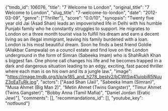 {"tmdb_id": 106076, "title": "7 Welcome to London", "original_title": "7 Welcome to London", "slug_title": "7-welcome-to-london", "date": "2012-03-09", "genre": ["Thriller"], "score": "0.0/10", "synopsis": "Twenty five year old Jai (Asad Shan) leads an impoverished life in Delhi with his humble Punjabi family who he constantly struggles to support. He migrates to London on a three month tourist visa to fulfill his dream and earn a decent living as an illegal immigrant, leaving his family burdened with a loan. London is his most beautiful dream. Soon he finds a best friend Goldie (Aliakbar Campwala) on a council estate and find love on the London underground in the form of Simran (Sabeeka Imam) who is ShahRukh Khan s biggest fan. One phone call changes his life and he becomes trapped in a dark and dangerous situation leading to an edgy, exciting, fast paced thriller where each man is on his own and its a jungle law.", "image": "https://image.tmdb.org/t/p/w185_and_h278_bestv2/bCWtSw41uiobiR5NuuZ3oEaTuRk.jpg", "actors": ["Asad Shan (Jai)", "Sabeeka Imam (Simran)", "Musa Ahmet (Big Man 2)", "Metin Ahmet (Twins Gangster)", "Timur Ahmet (Twins Gangster)", "Bobby Anna (Tamil Mafia)", "Daniel Jordan (Eratic Jew)"], "comments": [], "recommandations_id": [], "youtube_key": "notfound"}
